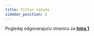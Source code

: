 ```yaml
---
title: Filtar računa
sidebar_position: 2
---
```


Pogledaj odgovarajuću stranicu za **[Intra 1](/docs/finance-area/declarations/intrastat/automatic-creation-intrastat1/invoices-filter)**






